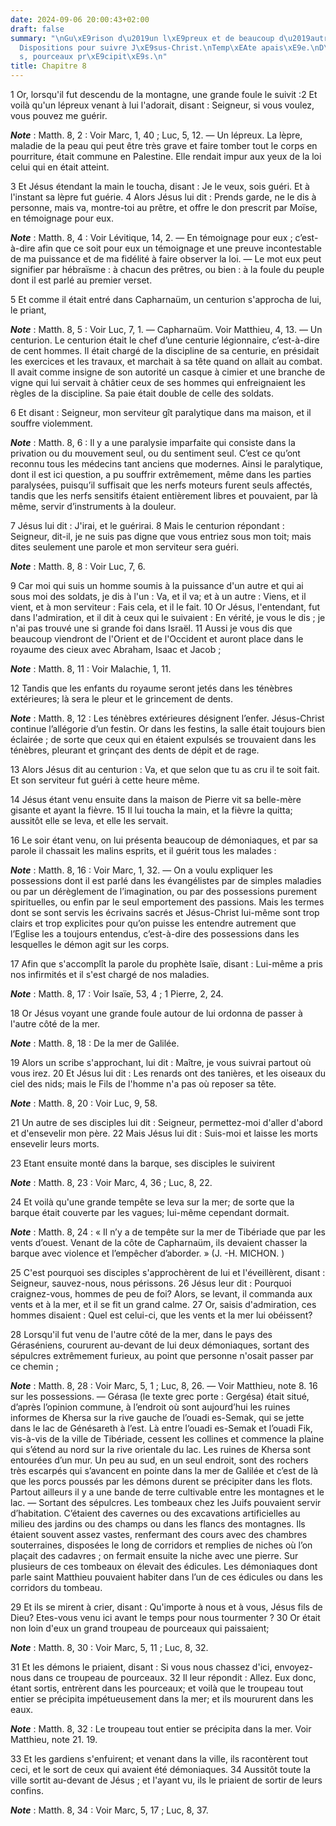 ```yaml
---
date: 2024-09-06 20:00:43+02:00
draft: false
summary: "\nGu\xE9rison d\u2019un l\xE9preux et de beaucoup d\u2019autres malades.\n\
  Dispositions pour suivre J\xE9sus-Christ.\nTemp\xEAte apais\xE9e.\nD\xE9mons chass\xE9\
  s, pourceaux pr\xE9cipit\xE9s.\n"
title: Chapitre 8
---
```





1 Or, lorsqu'il fut descendu de la montagne, une grande foule le suivit :2 Et voilà qu'un lépreux venant à lui l'adorait, disant : Seigneur, si vous voulez, vous pouvez me guérir.

***Note*** :  Matth. 8, 2 : Voir Marc, 1, 40 ; Luc, 5, 12. ― Un lépreux. La lèpre, maladie de la peau qui peut être très grave et faire tomber tout le corps en pourriture, était commune en Palestine. Elle rendait impur aux yeux de la loi celui qui en était atteint.

3 Et Jésus étendant la main le toucha, disant : Je le veux, sois guéri. Et à l'instant sa lèpre fut guérie. 4 Alors Jésus lui dit : Prends garde, ne le dis à personne, mais va, montre-toi au prêtre, et offre le don prescrit par Moïse, en témoignage pour eux.

***Note*** :  Matth. 8, 4 : Voir Lévitique, 14, 2. ― En témoignage pour eux ; c’est-à-dire afin que ce soit pour eux un témoignage et une preuve incontestable de ma puissance et de ma fidélité à faire observer la loi. ― Le mot eux peut signifier par hébraïsme : à chacun des prêtres, ou bien : à la foule du peuple dont il est parlé au premier verset.


5 Et comme il était entré dans Capharnaüm, un centurion s'approcha de lui, le priant,

***Note*** :  Matth. 8, 5 : Voir Luc, 7, 1. ― Capharnaüm. Voir Matthieu, 4, 13. ― Un centurion. Le centurion était le chef d’une centurie légionnaire, c’est-à-dire de cent hommes. Il était chargé de la discipline de sa centurie, en présidait les exercices et les travaux, et marchait à sa tête quand on allait au combat. Il avait comme insigne de son autorité un casque à cimier et une branche de vigne qui lui servait à châtier ceux de ses hommes qui enfreignaient les règles de la discipline. Sa paie était double de celle des soldats.

6 Et disant : Seigneur, mon serviteur gît paralytique dans ma maison, et il souffre violemment.

***Note*** :  Matth. 8, 6 : Il y a une paralysie imparfaite qui consiste dans la privation ou du mouvement seul, ou du sentiment seul. C’est ce qu’ont reconnu tous les médecins tant anciens que modernes. Ainsi le paralytique, dont il est ici question, a pu souffrir extrêmement, même dans les parties paralysées, puisqu’il suffisait que les nerfs moteurs furent seuls affectés, tandis que les nerfs sensitifs étaient entièrement libres et pouvaient, par là même, servir d’instruments à la douleur.

7 Jésus lui dit : J'irai, et le guérirai. 8 Mais le centurion répondant : Seigneur, dit-il, je ne suis pas digne que vous entriez sous mon toit; mais dites seulement une parole et mon serviteur sera guéri.

***Note*** :  Matth. 8, 8 : Voir Luc, 7, 6.

9 Car moi qui suis un homme soumis à la puissance d'un autre et qui ai sous moi des soldats, je dis à l'un : Va, et il va; et à un autre : Viens, et il vient, et à mon serviteur : Fais cela, et il le fait. 10 Or Jésus, l'entendant, fut dans l'admiration, et il dit à ceux qui le suivaient : En vérité, je vous le dis ; je n'ai pas trouvé une si grande foi dans Israël. 11 Aussi je vous dis que beaucoup viendront de l'Orient et de l'Occident et auront place dans le royaume des cieux avec Abraham, Isaac et Jacob ;

***Note*** :  Matth. 8, 11 : Voir Malachie, 1, 11.

12 Tandis que les enfants du royaume seront jetés dans les ténèbres extérieures; là sera le pleur et le grincement de dents.

***Note*** :  Matth. 8, 12 : Les ténèbres extérieures désignent l’enfer. Jésus-Christ continue l’allégorie d’un festin. Or dans les festins, la salle était toujours bien éclairée ; de sorte que ceux qui en étaient expulsés se trouvaient dans les ténèbres, pleurant et grinçant des dents de dépit et de rage.

13 Alors Jésus dit au centurion : Va, et que selon que tu as cru il te soit fait. Et son serviteur fut guéri à cette heure même.


14 Jésus étant venu ensuite dans la maison de Pierre vit sa belle-mère gisante et ayant la fièvre. 15 Il lui toucha la main, et la fièvre la quitta; aussitôt elle se leva, et elle les servait.


16 Le soir étant venu, on lui présenta beaucoup de démoniaques, et par sa parole il chassait les malins esprits, et il guérit tous les malades :

***Note*** :  Matth. 8, 16 : Voir Marc, 1, 32. ― On a voulu expliquer les possessions dont il est parlé dans les évangélistes par de simples maladies ou par un dérèglement de l’imagination, ou par des possessions purement spirituelles, ou enfin par le seul emportement des passions. Mais les termes dont se sont servis les écrivains sacrés et Jésus-Christ lui-même sont trop clairs et trop explicites pour qu’on puisse les entendre autrement que l’Eglise les a toujours entendus, c’est-à-dire des possessions dans les lesquelles le démon agit sur les corps.

17 Afin que s'accomplît la parole du prophète Isaïe, disant : Lui-même a pris nos infirmités et il s'est chargé de nos maladies.

***Note*** :  Matth. 8, 17 : Voir Isaïe, 53, 4 ; 1 Pierre, 2, 24.


18 Or Jésus voyant une grande foule autour de lui ordonna de passer à l'autre côté de la mer.

***Note*** :  Matth. 8, 18 : De la mer de Galilée.

19 Alors un scribe s'approchant, lui dit : Maître, je vous suivrai partout où vous irez. 20 Et Jésus lui dit : Les renards ont des tanières, et les oiseaux du ciel des nids; mais le Fils de l'homme n'a pas où reposer sa tête.

***Note*** :  Matth. 8, 20 : Voir Luc, 9, 58.

21 Un autre de ses disciples lui dit : Seigneur, permettez-moi d'aller d'abord et d'ensevelir mon père. 22 Mais Jésus lui dit : Suis-moi et laisse les morts ensevelir leurs morts.


23 Etant ensuite monté dans la barque, ses disciples le suivirent

***Note*** :  Matth. 8, 23 : Voir Marc, 4, 36 ; Luc, 8, 22.

24 Et voilà qu'une grande tempête se leva sur la mer; de sorte que la barque était couverte par les vagues; lui-même cependant dormait.

***Note*** :  Matth. 8, 24 : « Il n’y a de tempête sur la mer de Tibériade que par les vents d’ouest. Venant de la côte de Capharnaüm, ils devaient chasser la barque avec violence et l’empêcher d’aborder. » (J. -H. MICHON. )

25 C'est pourquoi ses disciples s'approchèrent de lui et l'éveillèrent, disant : Seigneur, sauvez-nous, nous périssons. 26 Jésus leur dit : Pourquoi craignez-vous, hommes de peu de foi? Alors, se levant, il commanda aux vents et à la mer, et il se fit un grand calme. 27 Or, saisis d'admiration, ces hommes disaient : Quel est celui-ci, que les vents et la mer lui obéissent?


28 Lorsqu'il fut venu de l'autre côté de la mer, dans le pays des Géraséniens, coururent au-devant de lui deux démoniaques, sortant des sépulcres extrêmement furieux, au point que personne n'osait passer par ce chemin ;

***Note*** :  Matth. 8, 28 : Voir Marc, 5, 1 ; Luc, 8, 26. ― Voir Matthieu, note 8. 16 sur les possessions. ― Gérasa (le texte grec porte : Gergésa) était situé, d’après l’opinion commune, à l’endroit où sont aujourd’hui les ruines informes de Khersa sur la rive gauche de l’ouadi es-Semak, qui se jette dans le lac de Génésareth à l’est. Là entre l’ouadi es-Semak et l’ouadi Fik, vis-à-vis de la ville de Tibériade, cessent les collines et commence la plaine qui s’étend au nord sur la rive orientale du lac. Les ruines de Khersa sont entourées d’un mur. Un peu au sud, en un seul endroit, sont des rochers très escarpés qui s’avancent en pointe dans la mer de Galilée et c’est de là que les porcs poussés par les démons durent se précipiter dans les flots. Partout ailleurs il y a une bande de terre cultivable entre les montagnes et le lac. ― Sortant des sépulcres. Les tombeaux chez les Juifs pouvaient servir d’habitation. C’étaient des cavernes ou des excavations artificielles au milieu des jardins ou des champs ou dans les
flancs des montagnes. Ils étaient souvent assez vastes, renfermant des cours avec des chambres souterraines, disposées le long de corridors et remplies de niches où l’on plaçait des cadavres ; on fermait ensuite la niche avec une pierre. Sur plusieurs de ces tombeaux on élevait des édicules. Les démoniaques dont parle saint Matthieu pouvaient habiter dans l’un de ces édicules ou dans les corridors du tombeau.

29 Et ils se mirent à crier, disant : Qu'importe à nous et à vous, Jésus fils de Dieu? Etes-vous venu ici avant le temps pour nous tourmenter ? 30 Or était non loin d'eux un grand troupeau de pourceaux qui paissaient;

***Note*** :  Matth. 8, 30 : Voir Marc, 5, 11 ; Luc, 8, 32.

31 Et les démons le priaient, disant : Si vous nous chassez d'ici, envoyez-nous dans ce troupeau de pourceaux. 32 Il leur répondit : Allez. Eux donc, étant sortis, entrèrent dans les pourceaux; et voilà que le troupeau tout entier se précipita impétueusement dans la mer; et ils moururent dans les eaux.

***Note*** :  Matth. 8, 32 : Le troupeau tout entier se précipita dans la mer. Voir Matthieu, note 21. 19.

33 Et les gardiens s'enfuirent; et venant dans la ville, ils racontèrent tout ceci, et le sort de ceux qui avaient été démoniaques. 34 Aussitôt toute la ville sortit au-devant de Jésus ; et l'ayant vu, ils le priaient de sortir de leurs confins.

***Note*** :  Matth. 8, 34 : Voir Marc, 5, 17 ; Luc, 8, 37.

